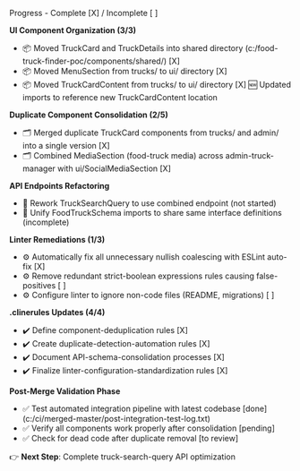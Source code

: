 Progress - Complete [X] / Incomplete [  ]

**UI Component Organization (3/3)**
- 📦 Moved TruckCard and TruckDetails into shared directory (c:/food-truck-finder-poc/components/shared/)      [X]
- 📦 Moved MenuSection from trucks/ to ui/ directory      [X]
- 📦 Moved TruckCardContent from trucks/ to ui/ directory      [X]
      🆕 Updated imports to reference new TruckCardContent location

**Duplicate Component Consolidation (2/5)**
- 🗂️ Merged duplicate TruckCard components from trucks/ and admin/ into a single version      [X]
- 🗂️ Combined MediaSection (food-truck media) across admin-truck-manager with ui/SocialMediaSection      [X]

**API Endpoints Refactoring**
- 🔨 Rework TruckSearchQuery to use combined endpoint (not started)
- 🔨 Unify FoodTruckSchema imports to share same interface definitions (incomplete)

**Linter Remediations (1/3)**
- ⚙️ Automatically fix all unnecessary nullish coalescing with ESLint auto-fix      [X]
- ⚙️ Remove redundant strict-boolean expressions rules causing false-positives      [ ]
- ⚙️ Configure linter to ignore non-code files (README, migrations)      [ ]

**.clinerules Updates (4/4)**
- ✔️ Define component-deduplication rules      [X]
- ✔️ Create duplicate-detection-automation rules      [X]
- ✔️ Document API-schema-consolidation processes      [X]
- ✔️ Finalize linter-configuration-standardization rules      [X]

**Post-Merge Validation Phase**
- ✅ Test automated integration pipeline with latest codebase      [done] (c:/ci/merged-master/post-integration-test-log.txt)
- ✅ Verify all components work properly after consolidation      [pending]
- ✅ Check for dead code after duplicate removal      [to review]

👉 **Next Step**: Complete truck-search-query API optimization
